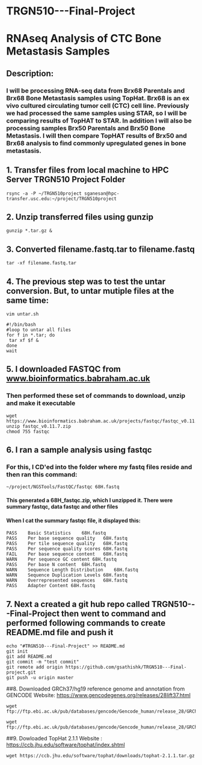 # TRGN510---Final-Project

# RNAseq Analysis of CTC Bone Metastasis Samples

## Description:
###   I will be processing RNA-seq data from Brx68 Parentals and Brx68 Bone Metastasis samples using TopHat. Brx68 is an ex vivo cultured circulating tumor cell (CTC) cell line. Previously we had processed the same samples using STAR, so I will be comparing results of TopHAT to STAR. In addition I will also be processing samples Brx50 Parentals and Brx50 Bone Metastasis. I will then compare TopHAT results of  Brx50 and Brx68 analysis to find commonly upregulated genes in bone metastasis.     

## 1. Transfer files from local machine to HPC Server TRGN510 Project Folder
```
rsync -a -P ~/TRGN510project sganesan@hpc-transfer.usc.edu:~/project/TRGN510project

```
## 2. Unzip transferred files using gunzip
```
gunzip *.tar.gz &

```
## 3. Converted filename.fastq.tar to filename.fastq
```
tar -xf filename.fastq.tar

```
## 4. The previous step was to test the untar conversion. But, to untar mutiple files at the same time:
```  
vim untar.sh

```

```
#!/bin/bash
#loop to untar all files
for f in *.tar; do
 tar xf $f &
done
wait
```

## 5. I downloaded FASTQC from www.bioinformatics.babraham.ac.uk
###   Then performed these set of commands to download, unzip and make it executable

```
wget https://www.bioinformatics.babraham.ac.uk/projects/fastqc/fastqc_v0.11.7.zip
unzip fastqc_v0.11.7.zip
chmod 755 fastqc

```

## 6. I ran a sample analysis using fastqc
###   For this, I CD'ed into the folder where my fastq files reside and then ran this command:

```
~/project/NGSTools/FastQC/fastqc 68H.fastq

```
#### This generated a 68H_fastqc.zip, which I unzipped it. There were summary fastqc, data fastqc and other files
#### When I cat the summary fastqc file, it displayed this:

	PASS	Basic Statistics	68H.fastq
	PASS	Per base sequence quality	68H.fastq
	PASS	Per tile sequence quality	68H.fastq
	PASS	Per sequence quality scores	68H.fastq
	FAIL	Per base sequence content	68H.fastq
	WARN	Per sequence GC content	68H.fastq
	PASS	Per base N content	68H.fastq
	WARN	Sequence Length Distribution	68H.fastq
	WARN	Sequence Duplication Levels	68H.fastq
	WARN	Overrepresented sequences	68H.fastq
	PASS	Adapter Content	68H.fastq

## 7. Next a created a git hub repo called TRGN510---Final-Project then went to command and performed following commands to create README.md file and push it

```
echo "#TRGN510---Final-Project" >> README.md
git init
git add README.md
git commit -m "test commit"
git remote add origin https://github.com/gsathishk/TRGN510---Final-project.git
git push -u origin master

```
  
##8. Downloaded GRCh37/hg19 reference genome and annotation from GENCODE
     Website: https://www.gencodegenes.org/releases/28lift37.html

```
wget ftp://ftp.ebi.ac.uk/pub/databases/gencode/Gencode_human/release_28/GRCh37_mapping/gencode.v28lift37.transcripts.fa.gz

wget ftp://ftp.ebi.ac.uk/pub/databases/gencode/Gencode_human/release_28/GRCh37_mapping/gencode.v28lift37.annotation.gtf.gz

```

##9. Dowloaded TopHat 2.1.1
     Website : https://ccb.jhu.edu/software/tophat/index.shtml

```
wget https://ccb.jhu.edu/software/tophat/downloads/tophat-2.1.1.tar.gz

```	

 
